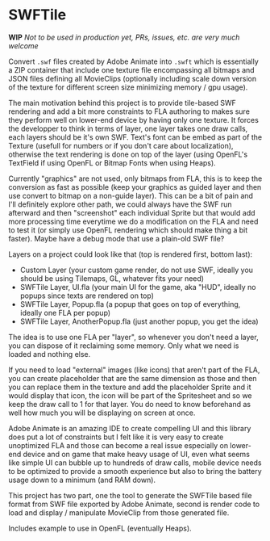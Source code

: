 # SWFTile

**WIP** *Not to be used in production yet, PRs, issues, etc. are very much welcome*

Convert `.swf` files created by Adobe Animate into `.swft` which is essentially a ZIP container that include one texture file encompassing all bitmaps and JSON files defining all MovieClips (optionally including scale down version of the texture for different screen size minimizing memory / gpu usage).

The main motivation behind this project is to provide tile-based SWF rendering and add a bit more constraints to FLA authoring to makes sure they perform well on lower-end device by having only one texture. It forces the developper to think in terms of layer, one layer takes one draw calls, each layers should be it's own SWF. Text's font can be embed as part of the Texture (usefull for numbers or if you don't care about localization), otherwise the text rendering is done on top of the layer (using OpenFL's TextField if using OpenFL or Bitmap Fonts when using Heaps).

Currently "graphics" are not used, only bitmaps from FLA, this is to keep the conversion as fast as possible (keep your graphics as guided layer and then use convert to bitmap on a non-guide layer). This can be a bit of pain and I'll definitely explore other path, we could always have the SWF run afterward and then "screenshot" each individual Sprite but that would add more processing time everytime we do a modification on the FLA and need to test it (or simply use OpenFL rendering which should make thing a bit faster). Maybe have a debug mode that use a plain-old SWF file?

Layers on a project could look like that (top is rendered first, bottom last):
* Custom Layer (your custom game render, do not use SWF, ideally you should be using Tilemaps, GL, whatever fits your need)
* SWFTile Layer, UI.fla (your main UI for the game, aka "HUD", ideally no popups since texts are rendered on top)
* SWFTile Layer, Popup.fla (a popup that goes on top of everything, ideally one FLA per popup)
* SWFTile Layer, AnotherPopup.fla (just another popup, you get the idea)

The idea is to use one FLA per "layer", so whenever you don't need a layer, you can dispose of it reclaiming some memory. Only what we need is loaded and nothing else.

If you need to load "external" images (like icons) that aren't part of the FLA, you can create placeholder that are the same dimension as those and then you can replace them in the texture and add the placeholder Sprite and it would display that icon, the icon will be part of the Spritesheet and so we keep the draw call to 1 for that layer. You do need to know beforehand as well how much you will be displaying on screen at once.

Adobe Animate is an amazing IDE to create compelling UI and this library does put a lot of constraints but I felt like it is very easy to create unoptimized FLA and those can become a real issue especially on lower-end device and on game that make heavy usage of UI, even what seems like simple UI can bubble up to hundreds of draw calls, mobile device needs to be optimized to provide a smooth experience but also to bring the battery usage down to a minimum (and RAM down).

This project has two part, one the tool to generate the SWFTile based file format from SWF file exported by Adobe Animate, second is render code to load and display / manipulate MovieClip from those generated file.

Includes example to use in OpenFL (eventually Heaps).
